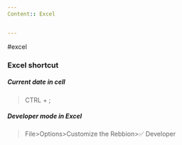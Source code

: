 ```yaml
---
Content:: Excel


---
```


#excel


### Excel shortcut

##### Current date in cell
>CTRL + ;


##### Developer mode in Excel
> File>Options>Customize the Rebbion>✅ Developer 
